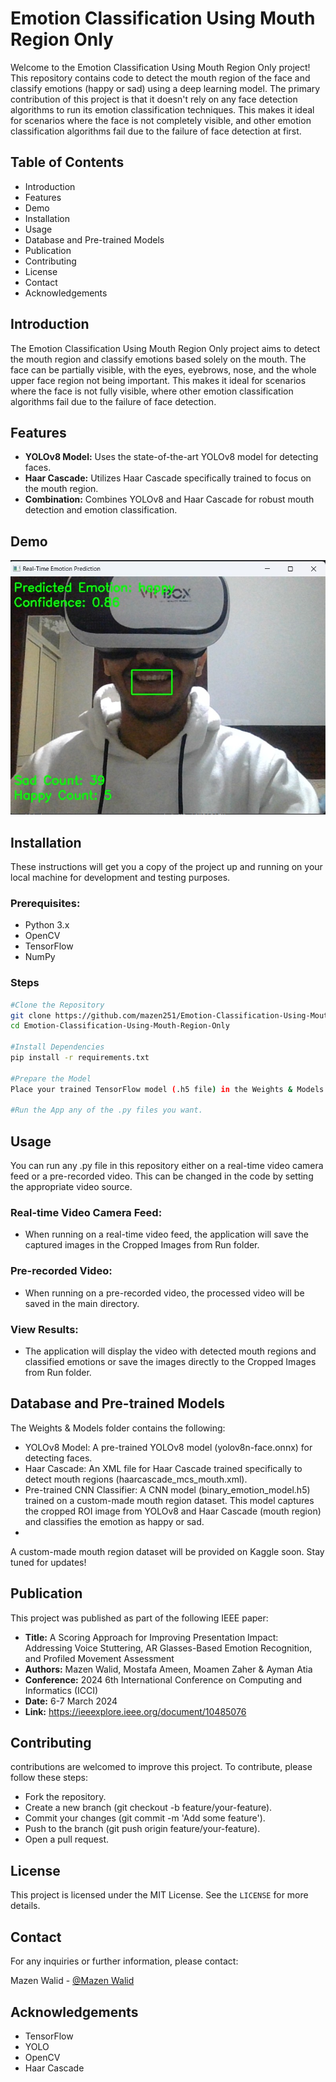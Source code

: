 # Emotion Classification Using Mouth Region Only
Welcome to the Emotion Classification Using Mouth Region Only project! This repository contains code to detect the mouth region of the face and classify emotions (happy or sad) using a deep learning model. The primary contribution of this project is that it doesn't rely on any face detection algorithms to run its emotion classification techniques. This makes it ideal for scenarios where the face is not completely visible, and other emotion classification algorithms fail due to the failure of face detection at first.

## Table of Contents
- Introduction
- Features
- Demo
- Installation
- Usage
- Database and Pre-trained Models
- Publication
- Contributing
- License
- Contact
- Acknowledgements

## Introduction
The Emotion Classification Using Mouth Region Only project aims to detect the mouth region and classify emotions based solely on the mouth. The face can be partially visible, with the eyes, eyebrows, nose, and the whole upper face region not being important. This makes it ideal for scenarios where the face is not fully visible, where other emotion classification algorithms fail due to the failure of face detection.

## Features
- **YOLOv8 Model:** Uses the state-of-the-art YOLOv8 model for detecting faces.
- **Haar Cascade:** Utilizes Haar Cascade specifically trained to focus on the mouth region.
- **Combination:** Combines YOLOv8 and Haar Cascade for robust mouth detection and emotion classification.

## Demo
![Image Example](Demos/Run.jpg)

## Installation
These instructions will get you a copy of the project up and running on your local machine for development and testing purposes.
### Prerequisites:
- Python 3.x
- OpenCV
- TensorFlow
- NumPy

### Steps
```sh
#Clone the Repository
git clone https://github.com/mazen251/Emotion-Classification-Using-Mouth-Region-Only.git
cd Emotion-Classification-Using-Mouth-Region-Only

#Install Dependencies
pip install -r requirements.txt

#Prepare the Model
Place your trained TensorFlow model (.h5 file) in the Weights & Models directory. Or use the existing CNN model that i have trained.

#Run the App any of the .py files you want.
```
## Usage
You can run any .py file in this repository either on a real-time video camera feed or a pre-recorded video. This can be changed in the code by setting the appropriate video source.
### Real-time Video Camera Feed:
- When running on a real-time video feed, the application will save the captured images in the Cropped Images from Run folder.

### Pre-recorded Video:
- When running on a pre-recorded video, the processed video will be saved in the main directory.

### View Results:
- The application will display the video with detected mouth regions and classified emotions or save the images directly to the Cropped Images from Run folder.

## Database and Pre-trained Models
The Weights & Models folder contains the following:

- YOLOv8 Model: A pre-trained YOLOv8 model (yolov8n-face.onnx) for detecting faces.
- Haar Cascade: An XML file for Haar Cascade trained specifically to detect mouth regions (haarcascade_mcs_mouth.xml).
- Pre-trained CNN Classifier: A CNN model (binary_emotion_model.h5) trained on a custom-made mouth region dataset. This model captures the cropped ROI image from YOLOv8 and Haar Cascade (mouth region) and classifies the emotion as happy or sad.
- 
A custom-made mouth region dataset will be provided on Kaggle soon. Stay tuned for updates!

## Publication
This project was published as part of the following IEEE paper:
- **Title:** A Scoring Approach for Improving Presentation Impact: Addressing Voice Stuttering, AR Glasses-Based Emotion Recognition, and Profiled Movement Assessment
- **Authors:** Mazen Walid, Mostafa Ameen, Moamen Zaher & Ayman Atia
- **Conference:** 2024 6th International Conference on Computing and Informatics (ICCI)
- **Date:** 6-7 March 2024
- **Link:** https://ieeexplore.ieee.org/document/10485076

## Contributing
contributions are welcomed to improve this project. To contribute, please follow these steps:

- Fork the repository.
- Create a new branch (git checkout -b feature/your-feature).
- Commit your changes (git commit -m 'Add some feature').
- Push to the branch (git push origin feature/your-feature).
- Open a pull request.

## License
This project is licensed under the MIT License. See the `LICENSE` for more details.

## Contact
For any inquiries or further information, please contact:

Mazen Walid - [@Mazen Walid](https://www.linkedin.com/in/mazen-walid-225582208/)

## Acknowledgements
- TensorFlow
- YOLO
- OpenCV
- Haar Cascade

